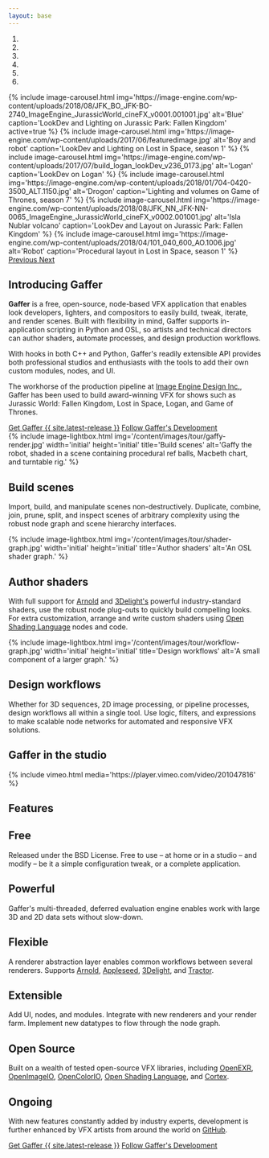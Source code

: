 ```yaml
---
layout: base
---
```


<!-- Carousel -->
<section class="container mt-3 mb-3 px-0" id="carousel">
    <div class="carousel slide" data-ride="carousel" data-interval="10000" id="carousel-object">
        <ol class="carousel-indicators d-none d-md-flex">
            <li data-target="#carousel-object" data-slide-to="0" class="active"></li>
            <li data-target="#carousel-object" data-slide-to="1"></li>
            <li data-target="#carousel-object" data-slide-to="2"></li>
            <li data-target="#carousel-object" data-slide-to="3"></li>
            <li data-target="#carousel-object" data-slide-to="4"></li>
            <li data-target="#carousel-object" data-slide-to="5"></li>
        </ol>
        <div class="carousel-inner">
            {% include image-carousel.html img='https://image-engine.com/wp-content/uploads/2018/08/JFK_BO_JFK-BO-2740_ImageEngine_JurassicWorld_cineFX_v0001.001001.jpg' alt='Blue' caption='LookDev and Lighting on Jurassic Park: Fallen Kingdom' active=true %}
            {% include image-carousel.html img='https://image-engine.com/wp-content/uploads/2017/06/featuredimage.jpg' alt='Boy and robot' caption='LookDev and Lighting on Lost in Space, season 1' %}
            {% include image-carousel.html img='https://image-engine.com/wp-content/uploads/2017/07/build_logan_lookDev_v236_0173.jpg' alt='Logan' caption='LookDev on Logan' %}
            {% include image-carousel.html img='https://image-engine.com/wp-content/uploads/2018/01/704-0420-3500_ALT.1150.jpg' alt='Drogon' caption='Lighting and volumes on Game of Thrones, season 7' %}
            {% include image-carousel.html img='https://image-engine.com/wp-content/uploads/2018/08/JFK_NN_JFK-NN-0065_ImageEngine_JurassicWorld_cineFX_v0002.001001.jpg' alt='Isla Nublar volcano' caption='LookDev and Layout on Jurassic Park: Fallen Kingdom' %}
            {% include image-carousel.html img='https://image-engine.com/wp-content/uploads/2018/04/101_040_600_AO.1006.jpg' alt='Robot' caption='Procedural layout in Lost in Space, season 1' %}
        </div>
        <a class="carousel-control-prev" href="#carousel-object" role="button" data-slide="prev">
            <span class="carousel-control-prev-icon" aria-hidden="true"></span>
            <span class="sr-only">Previous</span>
        </a>
        <a class="carousel-control-next" href="#carousel-object" role="button" data-slide="next">
            <span class="carousel-control-next-icon" aria-hidden="true"></span>
            <span class="sr-only">Next</span>
        </a>
    </div>
</section>

<!-- Introduction -->
<section class="container mb-5" id="introduction">
    <div class="row justify-content-center mb-3">
        <div class="col col-md-9">
            <h1 class="text-center mb-3">Introducing <span class="text-primary">Gaffer</span></h1>
            <p><strong>Gaffer</strong> is a free, open-source, node-based VFX application that enables look developers, lighters, and compositors to easily build, tweak, iterate, and render scenes. Built with flexibility in mind, Gaffer supports in-application scripting in Python and OSL, so artists and technical directors can author shaders, automate processes, and design production workflows.</p>
            <p>With hooks in both C++ and Python, Gaffer's readily extensible API provides both professional studios and enthusiasts with the tools to add their own custom modules, nodes, and UI.</p>
            <p>The workhorse of the production pipeline at <a href="https://image-engine.com">Image Engine Design Inc.</a>, Gaffer has been used to build award-winning VFX for shows such as Jurassic World: Fallen Kingdom, Lost in Space, Logan, and Game of Thrones.</p>
        </div>
    </div>
    <div class="row">
        <div class="col text-center">
            <a class="btn btn-primary" href="/download/" role="button"><i class="fa fa-download"></i> Get Gaffer {{ site.latest-release }}</a>
            <a class="btn btn-primary ml-2" href="https://github.com/gafferHQ/gaffer"><i class="fab fa-github"></i> Follow Gaffer's Development</a>
        </div>
    </div>
</section>

<!-- Tour -->
<section class="container mb-3" id="tour">
    <div class="row mb-3">
        <div class="col-12 col-lg-6 mb-2 d-flex align-items-center">
            {% include image-lightbox.html img='/content/images/tour/gaffy-render.jpg' width='initial' height='initial' title='Build scenes' alt='Gaffy the robot, shaded in a scene containing procedural ref balls, Macbeth chart, and turntable rig.' %}
        </div>
        <div class="col-12 col-lg-6 p-lg-4">
            <h1 class="text-center">Build scenes</h1>
            <p>Import, build, and manipulate scenes non-destructively. Duplicate, combine, join, prune, split, and inspect scenes of arbitrary complexity using the robust node graph and scene hierarchy interfaces.</p>
        </div>
    </div>
    <div class="row mb-3">
        <div class="col-12 col-lg-6 mb-2 order-lg-last d-flex align-items-center">
            {% include image-lightbox.html img='/content/images/tour/shader-graph.jpg' width='initial' height='initial' title='Author shaders' alt='An OSL shader graph.' %}
        </div>
        <div class="col-12 col-lg-6 p-lg-4">
            <h1 class="text-center">Author shaders</h1>
            <p>With full support for <a href="https://www.solidangle.com/arnold">Arnold</a> and <a href="https://www.3delight.com">3Delight's</a> powerful industry-standard shaders, use the robust node plug-outs to quickly build compelling looks. For extra customization, arrange and write custom shaders using <a href="http://opensource.imageworks.com/?p=osl">Open Shading Language</a> nodes and code.</p>
        </div>
    </div>
    <div class="row mb-3">
        <div class="col-12 col-lg-6 mb-2 d-flex align-items-center">
            {% include image-lightbox.html img='/content/images/tour/workflow-graph.jpg' width='initial' height='initial' title='Design workflows' alt='A small component of a larger graph.' %}
        </div>
        <div class="col-12 col-lg-6 p-lg-4">
            <h1 class="text-center">Design workflows</h1>
            <p>Whether for 3D sequences, 2D image processing, or pipeline processes, design workflows all within a single tool. Use logic, filters, and expressions to make scalable node networks for automated and responsive VFX solutions.</p>
        </div>
    </div>
</section>

<!-- Video -->
<section class="container-fluid mb-3 py-4 bg-dark" id="video">
    <div class="row justify-content-center">
        <div class="col-sm-8 col-xs-12">
            <p class="h1 text-center text-white"><i class="fa fa-film"></i></p>
            <h1 class="text-center text-white mb-3">Gaffer in the studio</h1>
            {% include vimeo.html media='https://player.vimeo.com/video/201047816' %}
        </div>
    </div>
</section>

<!-- Features -->
<section class="container mb-3" id="features">
    <div class="row justify-content-center mb-2">
        <h1 class="text-center">Features</h1>
    </div>
    <div class="row">
        <div class="col-md-4 mb-4 px-3 px-md-1 px-lg-3">
            <p class="display-4 text-center"><i class="fas fa-smile"></i></p>
            <h2 class="h4 text-center">Free</h2>
            <p>Released under the BSD License. Free to use – at home or in a studio – and modify – be it a simple configuration tweak, or a complete application.</p>
        </div>
        <div class="col-md-4 mb-4 px-3 px-md-1 px-lg-3">
            <p class="display-4 text-center"><i class="fas fa-tachometer-alt"></i></p>
            <h2 class="h4 text-center">Powerful</h2>
            <p>Gaffer's multi-threaded, deferred evaluation engine enables work with large 3D and 2D data sets without slow-down.</p>
        </div>
        <div class="col-md-4 mb-4 px-3 px-md-1 px-lg-3">
            <p class="display-4 text-center"><i class="fa fa-cogs"></i></p>
            <h2 class="h4 text-center">Flexible</h2>
            <p>A renderer abstraction layer enables common workflows between several renderers. Supports <a href="https://www.solidangle.com/arnold">Arnold</a>, <a href="https://appleseedhq.net">Appleseed</a>, <a href="https://www.3delight.com">3Delight</a>, and <a href="https://renderman.pixar.com/products/tools/tractor.html">Tractor</a>.</p>
        </div>
    </div>
    <div class="row">
        <div class="col-md-4 mb-4 px-3 px-md-1 px-lg-3">
            <p class="display-4 text-center"><i class="fa fa-code"></i></p>
            <h2 class="h4 text-center">Extensible</h2>
            <p>Add UI, nodes, and modules. Integrate with new renderers and your render farm. Implement new datatypes to flow through the node graph.</p>
        </div>
        <div class="col-md-4 mb-4 px-3 px-md-1 px-lg-3">
            <p class="display-4 text-center"><i class="fa fa-users"></i></p>
            <h2 class="h4 text-center">Open Source</h2>
            <p>Built on a wealth of tested open-source VFX libraries, including <a href="https://www.openexr.com">OpenEXR</a>, <a href="https://sites.google.com/site/openimageio/home">OpenImageIO</a>, <a href="https://opencolorio.org">OpenColorIO</a>, <a href="http://opensource.imageworks.com/?p=osl">Open Shading Language</a>, and <a href="https://github.com/ImageEngine/cortex">Cortex</a>.</p>
        </div>
        <div class="col-md-4 mb-4 px-3 px-md-1 px-lg-3">
            <p class="display-4 text-center"><i class="fa fa-road"></i></p>
            <h2 class="h4 text-center">Ongoing</h2>
            <p>With new features constantly added by industry experts, development is further enhanced by VFX artists from around the world on <a href="https://github.com/gafferHQ/gaffer">GitHub</a>.</p>
        </div>
    </div>
</section>

<!-- Duplicate the call to action -->
<section class="container" id="download">
    <div class="row">
        <div class="col text-center">
            <a class="btn btn-primary" href="/download/" role="button"><i class="fa fa-download"></i> Get Gaffer {{ site.latest-release }}</a>
            <a class="btn btn-primary ml-2" href="https://github.com/gafferHQ/gaffer"><i class="fab fa-github"></i> Follow Gaffer's Development</a>
        </div>
    </div>
</section>
